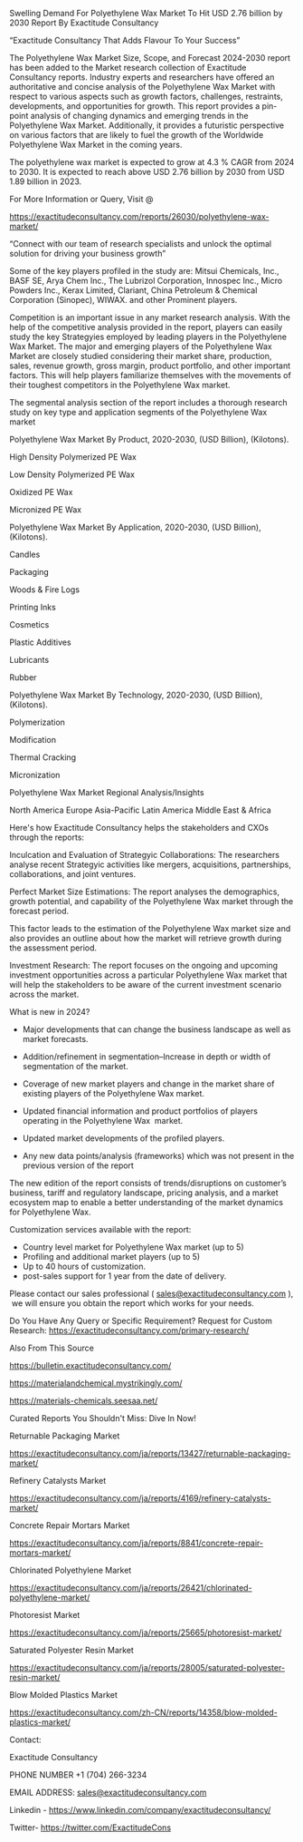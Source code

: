 Swelling Demand For Polyethylene Wax Market To Hit USD 2.76 billion by 2030 Report By Exactitude Consultancy

“Exactitude Consultancy That Adds Flavour To Your Success”

The Polyethylene Wax Market Size, Scope, and Forecast 2024-2030 report has been added to the Market research collection of Exactitude Consultancy reports. Industry experts and researchers have offered an authoritative and concise analysis of the Polyethylene Wax Market with respect to various aspects such as growth factors, challenges, restraints, developments, and opportunities for growth. This report provides a pin-point analysis of changing dynamics and emerging trends in the Polyethylene Wax Market. Additionally, it provides a futuristic perspective on various factors that are likely to fuel the growth of the Worldwide Polyethylene Wax Market in the coming years.

The polyethylene wax market is expected to grow at 4.3 % CAGR from 2024 to 2030. It is expected to reach above USD 2.76 billion by 2030 from USD 1.89 billion in 2023.

For More Information or Query, Visit @

https://exactitudeconsultancy.com/reports/26030/polyethylene-wax-market/

“Connect with our team of research specialists and unlock the optimal solution for driving your business growth”

Some of the key players profiled in the study are: Mitsui Chemicals, Inc., BASF SE, Arya Chem Inc., The Lubrizol Corporation, Innospec Inc., Micro Powders Inc., Kerax Limited, Clariant, China Petroleum & Chemical Corporation (Sinopec), WIWAX. and other Prominent players.

Competition is an important issue in any market research analysis. With the help of the competitive analysis provided in the report, players can easily study the key Strategyies employed by leading players in the Polyethylene Wax Market. The major and emerging players of the Polyethylene Wax Market are closely studied considering their market share, production, sales, revenue growth, gross margin, product portfolio, and other important factors. This will help players familiarize themselves with the movements of their toughest competitors in the Polyethylene Wax market.

The segmental analysis section of the report includes a thorough research study on key type and application segments of the Polyethylene Wax market

Polyethylene Wax Market By Product, 2020-2030, (USD Billion), (Kilotons).

High Density Polymerized PE Wax

Low Density Polymerized PE Wax

Oxidized PE Wax

Micronized PE Wax

Polyethylene Wax Market By Application, 2020-2030, (USD Billion), (Kilotons).

Candles

Packaging

Woods & Fire Logs

Printing Inks

Cosmetics

Plastic Additives

Lubricants

Rubber

Polyethylene Wax Market By Technology, 2020-2030, (USD Billion), (Kilotons).

Polymerization

Modification

Thermal Cracking

Micronization

Polyethylene Wax Market Regional Analysis/Insights

North America
Europe
Asia-Pacific
Latin America
Middle East & Africa

Here's how Exactitude Consultancy helps the stakeholders and CXOs through the reports:

Inculcation and Evaluation of Strategyic Collaborations: The researchers analyse recent Strategyic activities like mergers, acquisitions, partnerships, collaborations, and joint ventures.

Perfect Market Size Estimations: The report analyses the demographics, growth potential, and capability of the Polyethylene Wax market through the forecast period.

This factor leads to the estimation of the Polyethylene Wax market size and also provides an outline about how the market will retrieve growth during the assessment period.

Investment Research: The report focuses on the ongoing and upcoming investment opportunities across a particular Polyethylene Wax market that will help the stakeholders to be aware of the current investment scenario across the market.

What is new in 2024?

- Major developments that can change the business landscape as well as market forecasts.

- Addition/refinement in segmentation–Increase in depth or width of segmentation of the market.

- Coverage of new market players and change in the market share of existing players of the Polyethylene Wax market.

- Updated financial information and product portfolios of players operating in the Polyethylene Wax  market.

- Updated market developments of the profiled players.

- Any new data points/analysis (frameworks) which was not present in the previous version of the report

The new edition of the report consists of trends/disruptions on customer’s business, tariff and regulatory landscape, pricing analysis, and a market ecosystem map to enable a better understanding of the market dynamics for Polyethylene Wax.

Customization services available with the report:

- Country level market for Polyethylene Wax market (up to 5)
- Profiling and additional market players (up to 5)
- Up to 40 hours of customization.
- post-sales support for 1 year from the date of delivery.

Please contact our sales professional ( sales@exactitudeconsultancy.com ),  we will ensure you obtain the report which works for your needs.

Do You Have Any Query or Specific Requirement? Request for Custom Research: https://exactitudeconsultancy.com/primary-research/

Also From This Source

https://bulletin.exactitudeconsultancy.com/

https://materialandchemical.mystrikingly.com/

https://materials-chemicals.seesaa.net/

Curated Reports You Shouldn't Miss: Dive In Now!

Returnable Packaging Market

https://exactitudeconsultancy.com/ja/reports/13427/returnable-packaging-market/

Refinery Catalysts Market

https://exactitudeconsultancy.com/ja/reports/4169/refinery-catalysts-market/

Concrete Repair Mortars Market

https://exactitudeconsultancy.com/ja/reports/8841/concrete-repair-mortars-market/

Chlorinated Polyethylene Market

https://exactitudeconsultancy.com/ja/reports/26421/chlorinated-polyethylene-market/

Photoresist Market

https://exactitudeconsultancy.com/ja/reports/25665/photoresist-market/

Saturated Polyester Resin Market

https://exactitudeconsultancy.com/ja/reports/28005/saturated-polyester-resin-market/

Blow Molded Plastics Market

https://exactitudeconsultancy.com/zh-CN/reports/14358/blow-molded-plastics-market/

Contact:

Exactitude Consultancy

PHONE NUMBER +1 (704) 266-3234

EMAIL ADDRESS: sales@exactitudeconsultancy.com

Linkedin - https://www.linkedin.com/company/exactitudeconsultancy/

Twitter- https://twitter.com/ExactitudeCons



